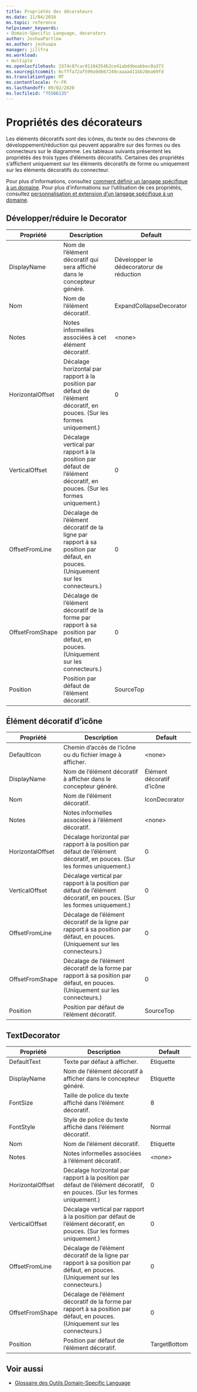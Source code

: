 ```yaml
---
title: Propriétés des décorateurs
ms.date: 11/04/2016
ms.topic: reference
helpviewer_keywords:
- Domain-Specific Language, decorators
author: JoshuaPartlow
ms.author: joshuapa
manager: jillfra
ms.workload:
- multiple
ms.openlocfilehash: 3374c07cac01104354b2ce41abddbeabbec0a373
ms.sourcegitcommit: 6cfffa72af599a9d667249caaaa411bb28ea69fd
ms.translationtype: MT
ms.contentlocale: fr-FR
ms.lasthandoff: 09/02/2020
ms.locfileid: "75566135"
---
```

# <a name="properties-of-decorators"></a>Propriétés des décorateurs
Les éléments décoratifs sont des icônes, du texte ou des chevrons de développement/réduction qui peuvent apparaître sur des formes ou des connecteurs sur le diagramme. Les tableaux suivants présentent les propriétés des trois types d’éléments décoratifs. Certaines des propriétés s’affichent uniquement sur les éléments décoratifs de forme ou uniquement sur les éléments décoratifs du connecteur.

 Pour plus d’informations, consultez [comment définir un langage spécifique à un domaine](../modeling/how-to-define-a-domain-specific-language.md). Pour plus d’informations sur l’utilisation de ces propriétés, consultez [personnalisation et extension d’un langage spécifique à un domaine](../modeling/customizing-and-extending-a-domain-specific-language.md).

## <a name="expandcollapse-decorator"></a>Développer/réduire le Decorator

|Propriété|Description|Default|
|-|-|-|
|DisplayName|Nom de l’élément décoratif qui sera affiché dans le concepteur généré.|Développer le dédecoratorur de réduction|
|Nom|Nom de l’élément décoratif.|ExpandCollapseDecorator|
|Notes|Notes informelles associées à cet élément décoratif.|\<none>|
|HorizontalOffset|Décalage horizontal par rapport à la position par défaut de l’élément décoratif, en pouces. (Sur les formes uniquement.)|0|
|VerticalOffset|Décalage vertical par rapport à la position par défaut de l’élément décoratif, en pouces. (Sur les formes uniquement.)|0|
|OffsetFromLine|Décalage de l’élément décoratif de la ligne par rapport à sa position par défaut, en pouces. (Uniquement sur les connecteurs.)|0|
|OffsetFromShape|Décalage de l’élément décoratif de la forme par rapport à sa position par défaut, en pouces. (Uniquement sur les connecteurs.)|0|
|Position|Position par défaut de l’élément décoratif.|SourceTop|

## <a name="icon-decorator"></a>Élément décoratif d’icône

|Propriété|Description|Default|
|-|-|-|
|DefaultIcon|Chemin d’accès de l’icône ou du fichier image à afficher.|\<none>|
|DisplayName|Nom de l’élément décoratif à afficher dans le concepteur généré.|Élément décoratif d’icône|
|Nom|Nom de l’élément décoratif.|IconDecorator|
|Notes|Notes informelles associées à l’élément décoratif.|\<none>|
|HorizontalOffset|Décalage horizontal par rapport à la position par défaut de l’élément décoratif, en pouces. (Sur les formes uniquement.)|0|
|VerticalOffset|Décalage vertical par rapport à la position par défaut de l’élément décoratif, en pouces. (Sur les formes uniquement.)|0|
|OffsetFromLine|Décalage de l’élément décoratif de la ligne par rapport à sa position par défaut, en pouces. (Uniquement sur les connecteurs.)|0|
|OffsetFromShape|Décalage de l’élément décoratif de la forme par rapport à sa position par défaut, en pouces. (Uniquement sur les connecteurs.)|0|
|Position|Position par défaut de l’élément décoratif.|SourceTop|

## <a name="textdecorator"></a>TextDecorator

|Propriété|Description|Default|
|-|-|-|
|DefaultText|Texte par défaut à afficher.|Etiquette|
|DisplayName|Nom de l’élément décoratif à afficher dans le concepteur généré.|Etiquette|
|FontSize|Taille de police du texte affiché dans l’élément décoratif.|8|
|FontStyle|Style de police du texte affiché dans l’élément décoratif.|Normal|
|Nom|Nom de l’élément décoratif.|Etiquette|
|Notes|Notes informelles associées à l’élément décoratif.|\<none>|
|HorizontalOffset|Décalage horizontal par rapport à la position par défaut de l’élément décoratif, en pouces. (Sur les formes uniquement.)|0|
|VerticalOffset|Décalage vertical par rapport à la position par défaut de l’élément décoratif, en pouces. (Sur les formes uniquement.)|0|
|OffsetFromLine|Décalage de l’élément décoratif de la ligne par rapport à sa position par défaut, en pouces. (Uniquement sur les connecteurs.)|0|
|OffsetFromShape|Décalage de l’élément décoratif de la forme par rapport à sa position par défaut, en pouces. (Uniquement sur les connecteurs.)|0|
|Position|Position par défaut de l’élément décoratif.|TargetBottom|

## <a name="see-also"></a>Voir aussi

- [Glossaire des Outils Domain-Specific Language](https://msdn.microsoft.com/ca5e84cb-a315-465c-be24-76aa3df276aa)
